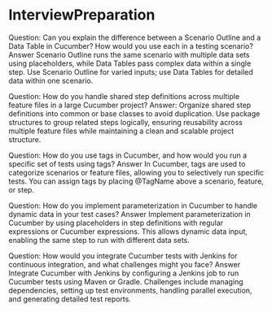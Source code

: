 # InterviewPreparation
Question: Can you explain the difference between a Scenario Outline and a Data Table in Cucumber? How would you use each in a testing scenario?
Answer Scenario Outline runs the same scenario with multiple data sets using placeholders, while Data Tables pass complex data within a single step. Use Scenario Outline for varied inputs; use Data Tables for detailed data within one scenario.

Question: How do you handle shared step definitions across multiple feature files in a large Cucumber project?
Answer: Organize shared step definitions into common or base classes to avoid duplication. Use package structures to group related steps logically, ensuring reusability across multiple feature files while maintaining a clean and scalable project structure.

Question: How do you use tags in Cucumber, and how would you run a specific set of tests using tags?
Answer In Cucumber, tags are used to categorize scenarios or feature files, allowing you to selectively run specific tests. You can assign tags by placing @TagName above a scenario, feature, or step.

Question: How do you implement parameterization in Cucumber to handle dynamic data in your test cases?
Answer Implement parameterization in Cucumber by using placeholders in step definitions with regular expressions or Cucumber expressions. This allows dynamic data input, enabling the same step to run with different data sets.

Question: How would you integrate Cucumber tests with Jenkins for continuous integration, and what challenges might you face?
Answer Integrate Cucumber with Jenkins by configuring a Jenkins job to run Cucumber tests using Maven or Gradle. Challenges include managing dependencies, setting up test environments, handling parallel execution, and generating detailed test reports.

